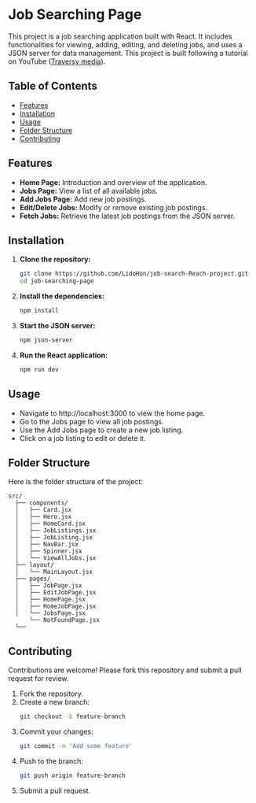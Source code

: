 # Job Searching Page

This project is a job searching application built with React. It includes functionalities for viewing, adding, editing, and deleting jobs, and uses a JSON server for data management. 
This project is built following a tutorial on YouTube ([Traversy media](https://youtu.be/LDB4uaJ87e0?si=CCm9GUVt1sdcpenW)).


## Table of Contents
- [Features](#features)
- [Installation](#installation)
- [Usage](#usage)
- [Folder Structure](#folder-structure)
- [Contributing](#contributing)


## Features

- **Home Page:** Introduction and overview of the application.
- **Jobs Page:** View a list of all available jobs.
- **Add Jobs Page:** Add new job postings.
- **Edit/Delete Jobs:** Modify or remove existing job postings.
- **Fetch Jobs:** Retrieve the latest job postings from the JSON server.

## Installation
1. **Clone the repository:**
   ```bash
   git clone https://github.com/LidoHon/job-search-Reach-project.git
   cd job-searching-page
   ```
2. **Install the dependencies:**
   ```bash
   npm install
   ```
3. **Start the JSON server:**
   ```bash
   npm json-server
   ```
4. **Run the React application:**
   ```bash
   npm run dev
   ```

## Usage
- Navigate to http://localhost:3000 to view the home page.
- Go to the Jobs page to view all job postings.
- Use the Add Jobs page to create a new job listing.
- Click on a job listing to edit or delete it.

## Folder Structure
Here is the folder structure of the project:
```
src/
  ├── components/
  │   ├── Card.jsx
  │   ├── Hero.jsx
  │   ├── HomeCard.jsx
  │   ├── JobListings.jsx
  │   ├── JobListing.jsx
  │   ├── NavBar.jsx
  │   ├── Spinner.jsx
  │   └── ViewAllJobs.jsx
  ├── layout/
  │   └── MainLayout.jsx
  ├── pages/
  │   ├── JobPage.jsx
  │   ├── EditJobPage.jsx
  │   ├── HomePage.jsx
  │   ├── HomeJobPage.jsx
  │   └── JobsPage.jsx
      └── NotFoundPage.jsx
  └── 
```

## Contributing
Contributions are welcome! Please fork this repository and submit a pull request for review.
1. Fork the repository.
2. Create a new branch:
   ```bash
   git checkout -b feature-branch
   ```
3. Commit your changes:
   ```bash
   git commit -m 'Add some feature'
   ```
4. Push to the branch:
   ```bash
   git push origin feature-branch
   ```
5. Submit a pull request.



